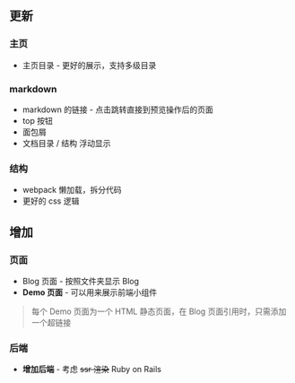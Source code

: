 ## 更新
### 主页
- 主页目录 - 更好的展示，支持多级目录

### markdown
- markdown 的链接 - 点击跳转直接到预览操作后的页面
- top 按钮
- 面包屑
- 文档目录 / 结构 浮动显示

### 结构
- webpack 懒加载，拆分代码
- 更好的 css 逻辑

## 增加
### 页面
- Blog 页面 - 按照文件夹显示 Blog
- **Demo 页面** - 可以用来展示前端小组件
> 每个 Demo 页面为一个 HTML 静态页面，在 Blog 页面引用时，只需添加一个超链接

### 后端
- **增加后端** - 考虑 <del>ssr 渲染</del> Ruby on Rails